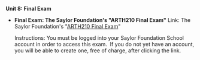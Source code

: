 **Unit 8: Final Exam** <span id="8"></span> 
-   **Final Exam: The Saylor Foundation's "ARTH210 Final Exam"**
    Link: The Saylor Foundation's "[ARTH210 Final
    Exam](http://school.saylor.org/mod/quiz/view.php?id=42)"  
      
     Instructions: You must be logged into your Saylor Foundation School
    account in order to access this exam.  If you do not yet have an
    account, you will be able to create one, free of charge, after
    clicking the link.


